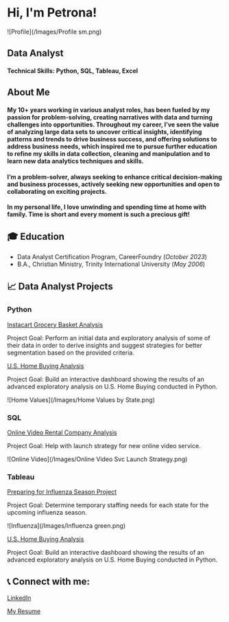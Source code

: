 <h1>Hi, I'm Petrona!</h1> 

![Profile](/Images/Profile sm.png)

## Data Analyst

#### Technical Skills: Python, SQL, Tableau, Excel


## About Me

#### My 10+ years working in various analyst roles, has been fueled by my passion for problem-solving, creating narratives with data and turning challenges into opportunities.  Throughout my career, I’ve seen the value of analyzing large data sets to uncover critical insights, identifying patterns and trends to drive business success, and offering solutions to address business needs, which inspired me to pursue further education to refine my skills in data collection, cleaning and manipulation and to learn new data analytics techniques and skills.
#### I’m a problem-solver, always seeking to enhance critical decision-making and business processes, actively seeking new opportunities and open to collaborating on exciting projects. 
#### In my personal life, I love unwinding and spending time at home with family.  Time is short and every moment is such a precious gift!


## 🎓 Education
- Data Analyst Certification Program, CareerFoundry (_October 2023_)								       		
- B.A., Christian Ministry, Trinity International University (_May 2006_)	 			        		


## 📈 Data Analyst Projects
### Python
[Instacart Grocery Basket Analysis](https://github.com/petronaalexander/Python_code_Instacart_Analysis)

Project Goal:  Perform an initial data and exploratory analysis of some of their data in order to derive insights and suggest strategies for better segmentation based on the provided criteria.


[U.S. Home Buying Analysis](https://github.com/petronaalexander/Python_code_Mortgage_Loans_Analysis.git)

Project Goal:  Build an interactive dashboard showing the results of an advanced exploratory analysis on U.S. Home Buying conducted in Python.

![Home Values](/Images/Home Values by State.png)



### SQL
[Online Video Rental Company Analysis](https://github.com/petronaalexander/SQL_queries_Rockbuster_Stealth_Project.git)

Project Goal:  Help with launch strategy for new online video service.

![Online Video](/Images/Online Video Svc Launch Strategy.png)



### Tableau
[Preparing for Influenza Season Project](https://public.tableau.com/app/profile/petrona.alexander/viz/PreparingforInfluenzaSeasonStoryboard_16868796319990/Story1)

Project Goal:  Determine temporary staffing needs for each state for the upcoming influenza season.

![Influenza](/Images/Influenza green.png)


[U.S. Home Buying Analysis](https://public.tableau.com/app/profile/petrona.alexander/viz/HomeBuyingAnalysis/U_S_HomebuyingAnalysis)

Project Goal:  Build an interactive dashboard showing the results of an advanced exploratory analysis on U.S. Home Buying conducted in Python.


<h2> 📞 Connect with me:</h2>

[LinkedIn](https://linkedin.com/in/petronaalexander)

[My Resume](https://github.com/petronaalexander/resume/blob/main/Alexander-Petrona-Resume.pdf)

